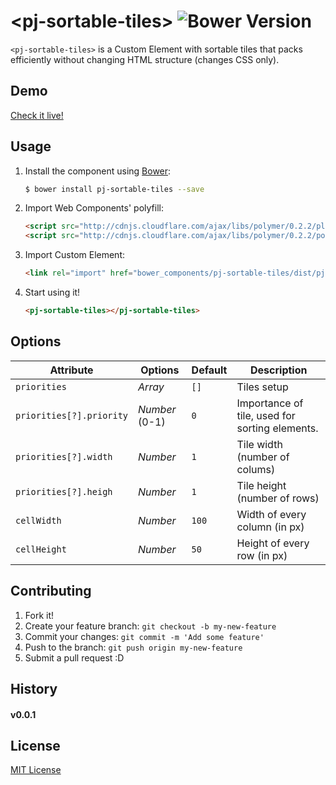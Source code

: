 # &lt;pj-sortable-tiles&gt; ![Bower Version](https://badge.fury.io/bo/pj-sortable-tiles.svg)

`<pj-sortable-tiles>` is a Custom Element with sortable tiles that packs efficiently without changing HTML structure (changes CSS only).

## Demo

[Check it live!](http://polyjuice.github.io/pj-sortable-tiles)

## Usage

1. Install the component using [Bower](http://bower.io/):

    ```sh
    $ bower install pj-sortable-tiles --save
    ```

2. Import Web Components' polyfill:

    ```html
    <script src="http://cdnjs.cloudflare.com/ajax/libs/polymer/0.2.2/platform.js"></script>
    <script src="http://cdnjs.cloudflare.com/ajax/libs/polymer/0.2.2/polymer.js"></script>
    ```

3. Import Custom Element:

    ```html
    <link rel="import" href="bower_components/pj-sortable-tiles/dist/pj-sortable-tiles.html">
    ```

4. Start using it!

    ```html
    <pj-sortable-tiles></pj-sortable-tiles>
    ```

## Options

Attribute                    | Options             | Default  | Description
---                          | ---                 | ---      | ---
`priorities`                 | *Array*             | `[]`     | Tiles setup
`priorities[?].priority`     | *Number* (0-1)      | `0`      | Importance of tile, used for sorting elements.
`priorities[?].width`        | *Number*            | `1`      | Tile width (number of colums)
`priorities[?].heigh`        | *Number*            | `1`      | Tile height (number of rows)
`cellWidth`                  | *Number*            | `100`    | Width of every column (in px)
`cellHeight`                 | *Number*            | `50`     | Height of every row (in px)


## Contributing

1. Fork it!
2. Create your feature branch: `git checkout -b my-new-feature`
3. Commit your changes: `git commit -m 'Add some feature'`
4. Push to the branch: `git push origin my-new-feature`
5. Submit a pull request :D

## History

#### v0.0.1



## License

[MIT License](http://opensource.org/licenses/MIT)
